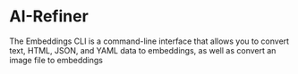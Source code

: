# AI-Refiner
The Embeddings CLI is a command-line interface that allows you to convert text, HTML, JSON, and YAML data to embeddings, as well as convert an image file to embeddings
